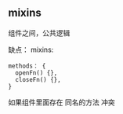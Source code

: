## mixins
组件之间，公共逻辑

缺点：
mixins:
```
methods： {
  openFn() {},
  closeFn() {},
}
```
如果组件里面存在 同名的方法
冲突